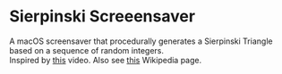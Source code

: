 # Sierpinski Screeensaver    
A macOS screensaver that procedurally generates a Sierpinski Triangle based on a sequence of random integers.   
Inspired by [this](https://www.youtube.com/watch?v=kbKtFN71Lfs) video. Also see [this](https://en.wikipedia.org/wiki/Sierpinski_triangle#Chaos_game) Wikipedia page.   
